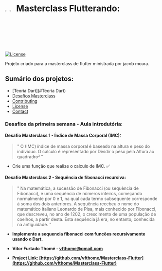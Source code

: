# <img src="https://res.cloudinary.com/teepublic/image/private/s--gpc7TJTO--/t_Resized%20Artwork/c_fit,g_north_west,h_954,w_954/co_ffffff,e_outline:48/co_ffffff,e_outline:inner_fill:48/co_ffffff,e_outline:48/co_ffffff,e_outline:inner_fill:48/co_bbbbbb,e_outline:3:1000/c_mpad,g_center,h_1260,w_1260/b_rgb:eeeeee/c_limit,f_auto,h_630,q_90,w_630/v1585726530/production/designs/8796655_0.jpg"  width="3%" height="3%"><img src="https://upload.wikimedia.org/wikipedia/en/thumb/0/05/Flag_of_Brazil.svg/640px-Flag_of_Brazil.svg.png"  width="3%" height="3%"> Masterclass Flutterando:

[![License](https://img.shields.io/badge/License-MIT-blue.svg)](https://opensource.org/licenses/MIT)

Projeto criado para a masterclass de flutter ministrada por jacob moura.

## Sumário dos projetos:

- [Teoria Dart](#Teoria Dart)
- [Desafios Masterclass](#Projetos)
- [Contributing](#contributing)
- [License](#license)
- [Contact](#contact)




### Desafios da primeira semana - Aula introdutória:

#### Desafio Masterclass 1 - Índice de Massa Corporal (IMC):

> " O (IMC) índice de massa corporal é baseado na altura e peso do individuo.
> O calculo é representado por Dividir o peso pela Altura ao quadradro² "

- Crie uma função que realize o calculo de IMC. ✅

#### Desafio Masterclass 2 - Sequência de fibonacci recursiva:

> " Na matemática, a sucessão de Fibonacci (ou sequência de Fibonacci), é uma sequência de números inteiros, começando normalmente por 0 e 1, na qual cada termo subsequente corresponde à soma dos dois anteriores. A sequência recebeu o nome do matemático italiano Leonardo de Pisa, mais conhecido por Fibonacci, que descreveu, no ano de 1202, o crescimento de uma população de coelhos, a partir desta. Esta sequência já era, no entanto, conhecida na antiguidade. "

- <strong> Implemente a sequencia fibonacci com funcões recursivamente usando o Dart. <strong>

- Vitor Furtado Thomé - [vfthome@gmail.com](vfthome@gmail.com)
- Project Link: [https://github.com/vfthome/Masterclass-Flutter](https://github.com/vfthome/Masterclass-Flutter)

